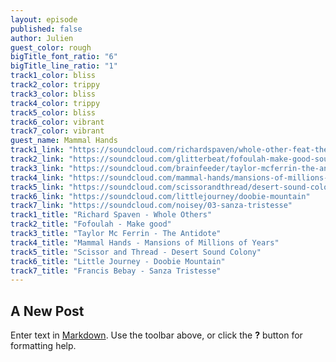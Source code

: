 ```yaml
---
layout: episode
published: false
author: Julien
guest_color: rough
bigTitle_font_ratio: "6"
bigTitle_line_ratio: "1"
track1_color: bliss
track2_color: trippy
track3_color: bliss
track4_color: trippy
track5_color: bliss
track6_color: vibrant
track7_color: vibrant
guest_name: Mammal Hands
track1_link: "https://soundcloud.com/richardspaven/whole-other-feat-the-hics"
track2_link: "https://soundcloud.com/glitterbeat/fofoulah-make-good-soumala"
track3_link: "https://soundcloud.com/brainfeeder/taylor-mcferrin-the-antidote"
track4_link: "https://soundcloud.com/mammal-hands/mansions-of-millions-of-years"
track5_link: "https://soundcloud.com/scissorandthread/desert-sound-colony-the-way"
track6_link: "https://soundcloud.com/littlejourney/doobie-mountain"
track7_link: "https://soundcloud.com/noisey/03-sanza-tristesse"
track1_title: "Richard Spaven - Whole Others"
track2_title: "Fofoulah - Make good"
track3_title: "Taylor Mc Ferrin - The Antidote"
track4_title: "Mammal Hands - Mansions of Millions of Years"
track5_title: "Scissor and Thread - Desert Sound Colony"
track6_title: "Little Journey - Doobie Mountain"
track7_title: "Francis Bebay - Sanza Tristesse"
---
```


## A New Post

Enter text in [Markdown](http://daringfireball.net/projects/markdown/). Use the toolbar above, or click the **?** button for formatting help.
